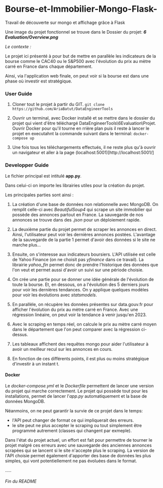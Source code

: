 # Bourse-et-Immobilier-Mongo-Flask-
Travail de découverte sur mongo et affichage grâce à Flask

Une image du projet fonctionnel se trouve dans le Dossier du projet: ***6 Evaluation/Overview.png***

*Le contexte :*

Le projet ici présenté à pour but de mettre en parallèle les indicateurs de la bourse comme le CAC40 ou le S&P500 avec l'évolution du prix au mètre carré en France dans chaque département. 

Ainsi, via l'application web finale, on peut voir si la bourse est dans une phase où investir est stratégique.


### User Guide
1) Cloner tout le projet à partir du GIT.
`git clone https://github.com/AriaBatut/DataEngineerTools`

2) Ouvrir un terminal, avec Docker installé et se mettre dans le dossier du projet qui vient d'être téléchargé DataEngineerTools\6Evaluation\Projet. Ouvrir Docker pour qu'il tourne en rrière plan puis il reste à lancer le projet en executahnt la commande suivant dans le terminal:
`docker-compose up`

3) Une fois tous les téléchargements effectués, il ne reste plus qu'à ouvrir un navigateur et aller à la page (localhost:5001)[http://localhost:5001/]


### Developper Guide
Le fichier principal est intitulé **app.py**.

Dans celui-ci on importe les librairies utiles pour la création du projet.

Les principales parties sont ainsi :
1) La création d'une base de données non relationnelle avec MongoDB. On remplit celle-ci avec *BeautifulSoup4* qui scrape un site immobilier qui possède des annonces partout en France. La sauvegarde de nos annonces se trouve dans des *.json* pour un déploiement rapide.

2) La deuxième partie du projet permet de scraper les annonces en direct. Ainsi, l'utilisateur peut voir les dernières annonces postées. L'avantage de la sauvegarde de la partie 1 permet d'avoir des données si le site ne marche plus...

3) Ensuite, on s'interesse aux indicateurs boursiers. L'API utilisée est celle de Yahoo Finance (on ne choisit pas *yfinance* dans ce travail). La librairie *yahoo_fin* permet donc de prendre l'historique des données que l'on veut et permet aussi d'avoir un suivi sur une période choisie.

4) On crée une partie pour se donner une idée générale de l'évolution de toute la bourse. Et, en dessous, on a l'évolution des 5 derniers jours pour voir les dernières tendances. On y applique quelques modèles pour voir les évolutions avec *statsmodels*.

5) En parallèle, on récupère les données présentes sur data.gouv.fr pour afficher l'évolution du prix au mètre carré en France. Avec une régression linéaire, on peut voir la tendance à venir jusqu'en 2023.

6) Avec le scraping en temps réel, on calcule le prix au mètre carré moyen dans le département que l'on peut comparer avec la régression ci-dessus.

7) Les tableaux affichent des requêtes mongo pour aider l'utilisateur à avoir un meilleur recul sur les annonces en cours.

8) En fonction de ces différents points, il est plus ou moins stratégique d'investir à un instant t.


#### Docker

Le *docker-compose.yml* et le *Dockerfile* permettent de lancer une version du projet qui marche correctement. 
Le projet qui possède tout pour les installations, permet de lancer l'*app.py* automatiquement et la base de données MongoDB.

Néanmoins, on ne peut garantir la survie de ce projet dans le temps:
- l'API peut changer de format ce qui impliquerait des erreurs.
- le site peut ne plus accepter le scraping ou tout simplement être programmé autrement (classes qui changent par exmeple).

Dans l'état du projet actuel, un effort est fait pour permettre de tourner le projet malgré ces erreurs avec une sauvegarde des anciennes annonces scrapées qui se lancent si le site n'accepte plus le scraping. La version de l'API choisie permet également d'apporter des base de données les plus simples, qui vont potentiellement ne pas évoluées dans le format.


.....

###### Fin du README
